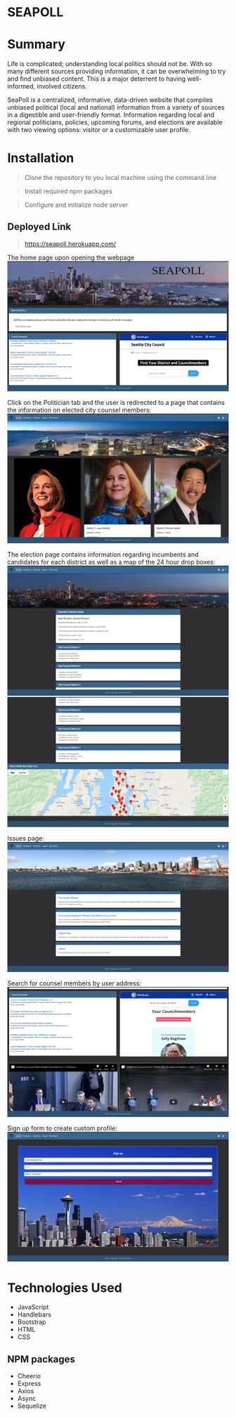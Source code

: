 # SEAPOLL

# Summary
Life is complicated; understanding local politics should not be. With so many different sources providing information, it can be overwhelming to try and find unbiased content. This is a major deterrent to having well-informed, involved citizens. 

SeaPoll is a centralized, informative, data-driven website that compiles unbiased political (local and national) information from a variety of sources in a digestible and user-friendly format. Information regarding local and regional politicians, policies, upcoming forums, and elections are available with two viewing options: visitor or a customizable user profile.

# Installation
> Clone the repository to you local machine using the command line

> Install required npm packages

> Configure and initialize node server

## Deployed Link
> https://seapoll.herokuapp.com/

 
 The home page  upon opening the webpage ![Alt Text](public/css/seaPollScreen/seaPollHome.png)

 Click on the Politician tab and the user is redirected to a page that contains the information on elected city counsel members: ![Alt Text](public/css/seaPollScreen/politicians.png)
 
 The election page contains information regarding incumbents and candidates for each district as well as a map of the 24 hour drop boxes: ![Alt Text](public/css/seaPollScreen/electionTop.png)
 ![Alt Text](public/css/seaPollScreen/Elections.png)
 
 Issues page: ![Alt Text](public/css/seaPollScreen/Issues.png)
 
 Search for counsel members by user address: ![Alt Text](public/css/seaPollScreen/seaPollFindCouncilMembers.png)

 Sign up form to create custom profile: ![Alt Text](public/css/seaPollScreen/signUp.png)
 
 #

<!-- make this into the fancy little button links -->
# Technologies Used
- JavaScript
- Handlebars
- Bootstrap
- HTML
- CSS 

## NPM packages
- Cheerio
- Express
- Axios
- Async
- Sequelize
